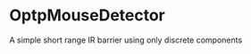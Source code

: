 OptpMouseDetector
=================

A simple short range IR barrier using only discrete components
